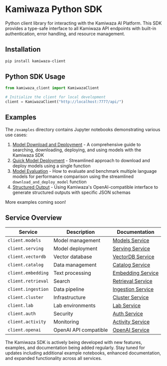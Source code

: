 # Kamiwaza Python SDK

Python client library for interacting with the Kamiwaza AI Platform. This SDK provides a type-safe interface to all Kamiwaza API endpoints with built-in authentication, error handling, and resource management.

## Installation

```bash
pip install kamiwaza-client
```

## Python SDK Usage

```python
from kamiwaza_client import KamiwazaClient

# Initialize the client for local development
client = KamiwazaClient("http://localhost:7777/api/")
```

## Examples

The `/examples` directory contains Jupyter notebooks demonstrating various use cases:

1. [Model Download and Deployment](examples/01_download_and_deploy.ipynb) - A comprehensive guide to searching, downloading, deploying, and using models with the Kamiwaza SDK
2. [Quick Model Deployment](examples/02_download_and_deploy_quick.ipynb) - Streamlined approach to download and deploy models using a single function
3. [Model Evaluation](examples/03_eval_multiple_models.ipynb) - How to evaluate and benchmark multiple language models for performance comparison using the streamlined `download_and_deploy_model` function
4. [Structured Output](examples/04_structured_output.ipynb) - Using Kamiwaza's OpenAI-compatible interface to generate structured outputs with specific JSON schemas

More examples coming soon!

## Service Overview

| Service | Description | Documentation |
|---------|-------------|---------------|
| `client.models` | Model management | [Models Service](docs/services/models/README.md) |
| `client.serving` | Model deployment | [Serving Service](docs/services/serving/README.md) |
| `client.vectordb` | Vector database | [VectorDB Service](docs/services/vectordb/README.md) |
| `client.catalog` | Data management | [Catalog Service](docs/services/catalog/README.md) |
| `client.embedding` | Text processing | [Embedding Service](docs/services/embedding/README.md) |
| `client.retrieval` | Search | [Retrieval Service](docs/services/retrieval/README.md) |
| `client.ingestion` | Data pipeline | [Ingestion Service](docs/services/ingestion/README.md) |
| `client.cluster` | Infrastructure | [Cluster Service](docs/services/cluster/README.md) |
| `client.lab` | Lab environments | [Lab Service](docs/services/lab/README.md) |
| `client.auth` | Security | [Auth Service](docs/services/auth/README.md) |
| `client.activity` | Monitoring | [Activity Service](docs/services/activity/README.md) |
| `client.openai` | OpenAI API compatible| [OpenAI Service](docs/services/openai/README.md) |


The Kamiwaza SDK is actively being developed with new features, examples, and documentation being added regularly. Stay tuned for updates including additional example notebooks, enhanced documentation, and expanded functionality across all services.